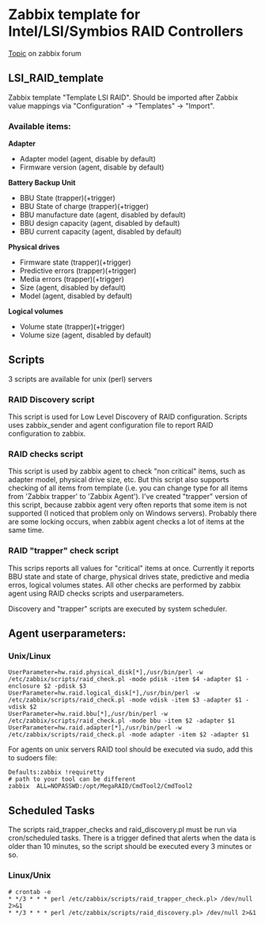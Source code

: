 # Zabbix template for Intel/LSI/Symbios RAID Controllers

[Topic](https://www.zabbix.com/forum/showthread.php?t=41439) on zabbix forum

## LSI_RAID_template
Zabbix template "Template LSI RAID". Should be imported after Zabbix value mappings via "Configuration" -> "Templates" -> "Import".

### Available items:
**Adapter**
- Adapter model (agent, disable by default)
- Firmware version (agent, disable by default)

**Battery Backup Unit**
- BBU State (trapper)(+trigger)
- BBU State of charge (trapper)(+trigger)
- BBU manufacture date (agent, disabled by default)
- BBU design capacity (agent, disabled by default)
- BBU current capacity (agent, disabled by default)

**Physical drives**
- Firmware state (trapper)(+trigger)
- Predictive errors (trapper)(+trigger)
- Media errors (trapper)(+trigger)
- Size (agent, disabled by default)
- Model (agent, disabled by default)

**Logical volumes**
- Volume state (trapper)(+trigger)
- Volume size (agent, disabled by default)

## Scripts
3 scripts are available for unix (perl) servers

### RAID Discovery script
This script is used for Low Level Discovery of RAID configuration. Scripts uses zabbix_sender and agent configuration file to report RAID configuration to zabbix.

### RAID checks script
This script is used by zabbix agent to check "non critical" items, such as adapter model, physical drive size, etc. But this script also supports checking of all items from template (i.e. you can change type for all items from 'Zabbix trapper' to 'Zabbix Agent'). I've created "trapper" version of this script, because zabbix agent very often reports that some item is not supported (I noticed that problem only on Windows servers). Probably there are some locking occurs, when zabbix agent checks a lot of items at the same time.

### RAID "trapper" check script
This scrips reports all values for "critical" items at once. Currently it reports BBU state and state of charge, physical drives state, predictive and media erros, logical volumes states. All other checks are performed by zabbix agent using RAID checks scripts and userparameters.

Discovery and "trapper" scripts are executed by system scheduler.

## Agent userparameters:

### Unix/Linux
   
    UserParameter=hw.raid.physical_disk[*],/usr/bin/perl -w /etc/zabbix/scripts/raid_check.pl -mode pdisk -item $4 -adapter $1 -enclosure $2 -pdisk $3
    UserParameter=hw.raid.logical_disk[*],/usr/bin/perl -w /etc/zabbix/scripts/raid_check.pl -mode vdisk -item $3 -adapter $1 -vdisk $2
    UserParameter=hw.raid.bbu[*],/usr/bin/perl -w /etc/zabbix/scripts/raid_check.pl -mode bbu -item $2 -adapter $1
    UserParameter=hw.raid.adapter[*],/usr/bin/perl -w /etc/zabbix/scripts/raid_check.pl -mode adapter -item $2 -adapter $1

For agents on unix servers RAID tool should be executed via sudo, add this to sudoers file:

    Defaults:zabbix !requiretty
    # path to your tool can be different
    zabbix  ALL=NOPASSWD:/opt/MegaRAID/CmdTool2/CmdTool2

## Scheduled Tasks

The scripts raid_trapper_checks and raid_discovery.pl must be run via cron/scheduled tasks. There is a trigger defined that alerts when the data is older than 10 minutes, so the script should be executed every 3 minutes or so.

### Linux/Unix

    # crontab -e
    * */3 * * * perl /etc/zabbix/scripts/raid_trapper_check.pl> /dev/null 2>&1
    * */3 * * * perl /etc/zabbix/scripts/raid_discovery.pl> /dev/null 2>&1
